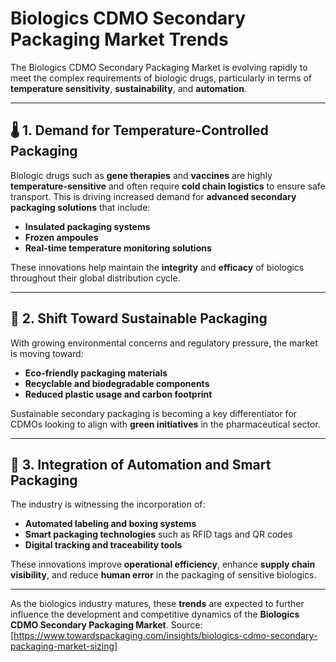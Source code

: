# Biologics CDMO Secondary Packaging Market Trends

The Biologics CDMO Secondary Packaging Market is evolving rapidly to meet the complex requirements of biologic drugs, particularly in terms of **temperature sensitivity**, **sustainability**, and **automation**.

---

## 🌡️ 1. Demand for Temperature-Controlled Packaging

Biologic drugs such as **gene therapies** and **vaccines** are highly **temperature-sensitive** and often require **cold chain logistics** to ensure safe transport. This is driving increased demand for **advanced secondary packaging solutions** that include:

- **Insulated packaging systems**
- **Frozen ampoules**
- **Real-time temperature monitoring solutions**

These innovations help maintain the **integrity** and **efficacy** of biologics throughout their global distribution cycle.

---

## 🌱 2. Shift Toward Sustainable Packaging

With growing environmental concerns and regulatory pressure, the market is moving toward:

- **Eco-friendly packaging materials**
- **Recyclable and biodegradable components**
- **Reduced plastic usage and carbon footprint**

Sustainable secondary packaging is becoming a key differentiator for CDMOs looking to align with **green initiatives** in the pharmaceutical sector.

---

## 🤖 3. Integration of Automation and Smart Packaging

The industry is witnessing the incorporation of:

- **Automated labeling and boxing systems**
- **Smart packaging technologies** such as RFID tags and QR codes
- **Digital tracking and traceability tools**

These innovations improve **operational efficiency**, enhance **supply chain visibility**, and reduce **human error** in the packaging of sensitive biologics.

---

As the biologics industry matures, these **trends** are expected to further influence the development and competitive dynamics of the **Biologics CDMO Secondary Packaging Market**.
Source: [https://www.towardspackaging.com/insights/biologics-cdmo-secondary-packaging-market-sizing]

